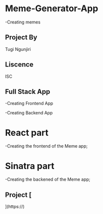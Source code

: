 # Meme-Generator-App
-Creating memes

## Project By
Tugi Ngunjiri

## Liscence
ISC

## Full Stack  App
-Creating Frontend App

-Creating Backend App


# React part
-Creating the frontend of the Meme app;

# Sinatra part
-Creating the  backened of the Meme app;

## Project [
    
](https://)
